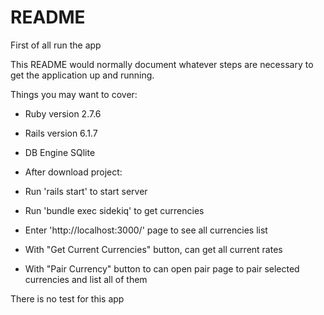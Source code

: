 # README

First of all run the app


This README would normally document whatever steps are necessary to get the
application up and running.

Things you may want to cover:

* Ruby version 2.7.6

* Rails version 6.1.7

* DB Engine SQlite

* After download project:
* Run 'rails start' to start server
* Run 'bundle exec sidekiq' to get currencies

* Enter 'http://localhost:3000/' page to see all currencies list
* With "Get Current Currencies" button, can get all current rates
* With "Pair Currency" button to can open pair page to pair selected currencies and list all of them

There is no test for this app